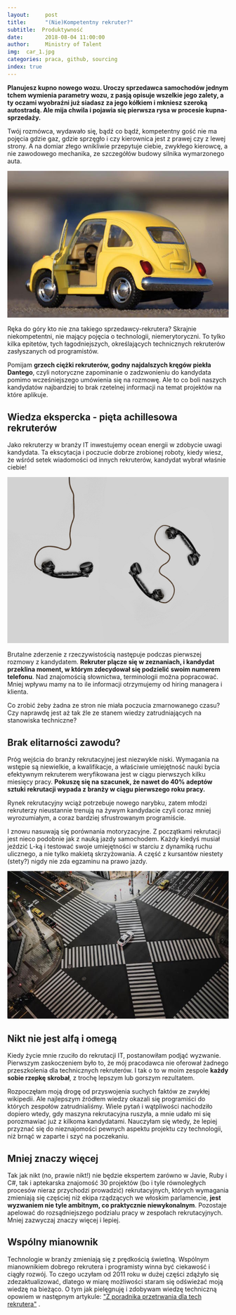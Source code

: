 ```yaml
---
layout:     post
title:      "(Nie)Kompetentny rekruter?"
subtitle:  Produktywność
date:       2018-08-04 11:00:00 
author:     Ministry of Talent 
img:  car_1.jpg
categories: praca, github, sourcing
index: true
---
```


<b>Planujesz kupno nowego wozu. Uroczy sprzedawca samochodów jednym tchem wymienia parametry wozu, z pasją opisuje wszelkie jego zalety, a ty oczami wyobraźni już siadasz za jego kółkiem i mkniesz szeroką autostradą. Ale mija chwila i pojawia się pierwsza rysa w procesie kupna-sprzedaży.</b>  


Twój rozmówca, wydawało się, bądź co bądź, kompetentny gość nie ma pojęcia gdzie gaz, gdzie sprzęgło i czy kierownica jest z prawej czy z lewej strony. A na domiar złego wnikliwie przepytuje ciebie, zwykłego kierowcę, a nie zawodowego mechanika, ze szczegółów budowy silnika wymarzonego auta.

<img src="/images/car_1.jpg" class="img-responsive" alt="Picture">


Ręka do góry kto nie zna takiego sprzedawcy-rekrutera? Skrajnie niekompetentni, nie mający pojęcia o technologii, niemerytoryczni. To tylko kilka epitetów, tych łagodniejszych, określających technicznych rekruterów zasłyszanych od programistów. 

Pomijam <b>grzech ciężki rekruterów, godny najdalszych kręgów piekła Dantego</b>, czyli notoryczne zapominanie o zadzwonieniu do kandydata pomimo wcześniejszego umówienia się na rozmowę. Ale to co boli naszych kandydatów najbardziej to brak rzetelnej informacji na temat projektów na które aplikuje.

<h2 class="section-heading">Wiedza ekspercka - pięta achillesowa rekruterów</h2>

Jako rekruterzy w branży IT inwestujemy ocean energii w zdobycie uwagi kandydata. Ta ekscytacja i poczucie dobrze zrobionej roboty, kiedy wiesz, że wśród setek wiadomości od innych rekruterów, kandydat wybrał właśnie ciebie! 

<img src="/images/phones.jpg" class="img-responsive" alt="Picture">

Brutalne zderzenie z rzeczywistością następuje podczas pierwszej rozmowy z kandydatem. <b>Rekruter plącze się w zeznaniach, i kandydat przeklina moment, w którym zdecydował się podzielić swoim numerem telefonu</b>. Nad znajomością słownictwa, terminologii można popracować. Mniej wpływu mamy na to ile informacji otrzymujemy od hiring managera i klienta. 

Co zrobić żeby żadna ze stron nie miała poczucia zmarnowanego czasu? Czy naprawdę jest aż tak źle ze stanem wiedzy zatrudniających na stanowiska techniczne?

<h2 class="section-heading">Brak elitarności zawodu?</h2>

Próg wejścia do branży rekrutacyjnej jest niezwykle niski. Wymagania na wstępie są niewielkie, a kwalifikacje, a właściwie umiejętność nauki bycia efektywnym rekruterem weryfikowana jest w ciągu pierwszych kilku miesięcy pracy. <b>Pokuszę się na szacunek, że nawet do 40% adeptów sztuki rekrutacji wypada z branży w ciągu pierwszego roku pracy.</b> 

Rynek rekrutacyjny wciąż potrzebuje nowego narybku, zatem młodzi rekruterzy nieustannie trenują na żywym kandydacie czyli coraz mniej wyrozumiałym, a coraz bardziej sfrustrowanym programiście. 

I znowu nasuwają się porównania motoryzacyjne. Z początkami rekrutacji jest nieco podobnie jak z nauką jazdy samochodem. Każdy kiedyś musiał jeździć L-ką i testować swoje umiejętności w starciu z dynamiką ruchu ulicznego, a nie tylko makietą skrzyżowania. A część z kursantów niestety (stety?) nigdy nie zda egzaminu na prawo jazdy. 

<img src="/images/cross.jpg" class="img-responsive" alt="Picture">


<h2 class="section-heading">Nikt nie jest alfą i omegą</h2>

Kiedy życie mnie rzuciło do rekrutacji IT, postanowiłam podjąć wyzwanie. Pierwszym zaskoczeniem było to, że mój pracodawca nie oferował żadnego przeszkolenia dla technicznych rekruterów. I tak o to w moim zespole <b>każdy sobie rzepkę skrobał</b>, z trochę lepszym lub gorszym rezultatem. 
 
Rozpoczęłam moją drogę od przyswojenia suchych faktów ze zwykłej wikipedii. Ale najlepszym źródłem wiedzy okazali się programiści do których zespołów zatrudnialiśmy. Wiele pytań i wątpliwości nachodziło dopiero wtedy, gdy maszyna rekrutacyjna ruszyła, a mnie udało mi się porozmawiać już z kilkoma kandydatami. Nauczyłam się wtedy, że lepiej przyznać się do nieznajomości pewnych aspektu projektu czy technologii, niż brnąć w zaparte i szyć na poczekaniu. 

<h2 class="section-heading">Mniej znaczy więcej </h2>

Tak jak nikt (no, prawie nikt!) nie będzie ekspertem zarówno w Javie, Ruby i C#, tak i aptekarska znajomość 30 projektów (bo i tyle równoległych procesów nieraz przychodzi prowadzić) rekrutacyjnych, których wymagania zmieniają się częściej niż ekipa rządzących we włoskim parlamencie, <b>jest wyzwaniem nie tyle ambitnym, co praktycznie niewykonalnym</b>. Pozostaje apelować do rozsądniejszego podzialu pracy w zespołach rekrutacyjnych. Mniej zazwyczaj znaczy więcej i lepiej.

<h2 class="section-heading">Wspólny mianownik</h2>

Technologie w branży zmieniają się z prędkością świetlną. Wspólnym mianownikiem dobrego rekrutera i programisty winna być ciekawość i ciągły rozwój. To czego uczyłam od 2011 roku w dużej części zdążyło się zdezaktualizować, dlatego w miarę możliwości staram się odświeżać moją wiedzę na bieżąco. O tym jak pielęgnuję i zdobywam wiedzę techniczną opowiem w następnym artykule: <a href="http://ministryoftalent.co.uk/2018/08/18/poradnik-przetrwania-dla-tech-rekrutera/"> "Z poradnika przetrwania dla tech rekrutera"</a> .




